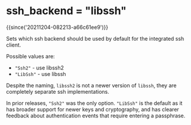 # ssh_backend = "libssh"

{{since('20211204-082213-a66c61ee9')}}

Sets which ssh backend should be used by default for the integrated ssh client.

Possible values are:

* `"Ssh2"` - use libssh2
* `"LibSsh"` - use libssh

Despite the naming, `libssh2` is not a newer version of `libssh`, they are
completely separate ssh implementations.

In prior releases, `"Ssh2"` was the only option.  `"LibSsh"` is the default
as it has broader support for newer keys and cryptography, and has clearer
feedback about authentication events that require entering a passphrase.

